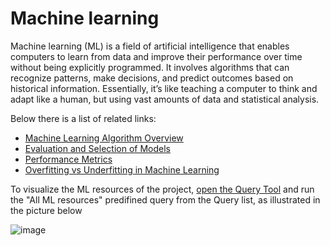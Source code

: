 # Machine learning

Machine learning (ML) is a field of artificial intelligence that enables computers to learn from data and improve their performance over time without being explicitly programmed. It involves algorithms that can recognize patterns, make decisions, and predict outcomes based on historical information. Essentially, it’s like teaching a computer to think and adapt like a human, but using vast amounts of data and statistical analysis.

Below there is a list of related links:

- [Machine Learning Algorithm Overview](https://medium.com/ml-research-lab/machine-learning-algorithm-overview-5816a2e6303)
- [Evaluation and Selection of Models](https://neptune.ai/blog/ml-model-evaluation-and-selection)
- [Performance Metrics](https://neptune.ai/blog/performance-metrics-in-machine-learning-complete-guide)
- [Overfitting vs Underfitting in Machine Learning](https://neptune.ai/blog/overfitting-vs-underfitting-in-machine-learning)

To visualize the ML resources of the project, [open the Query Tool](https://fairicube-kb.dev.epsilon-italia.it/query-tool-almade) and run the "All ML resources" predifined query from the Query list, as illustrated in the picture below
  
 ![image](https://github.com/FAIRiCUBE/collaboration-platform/assets/13329248/779ced4c-9b32-4db7-b5d7-98c6cadbe2fc)


